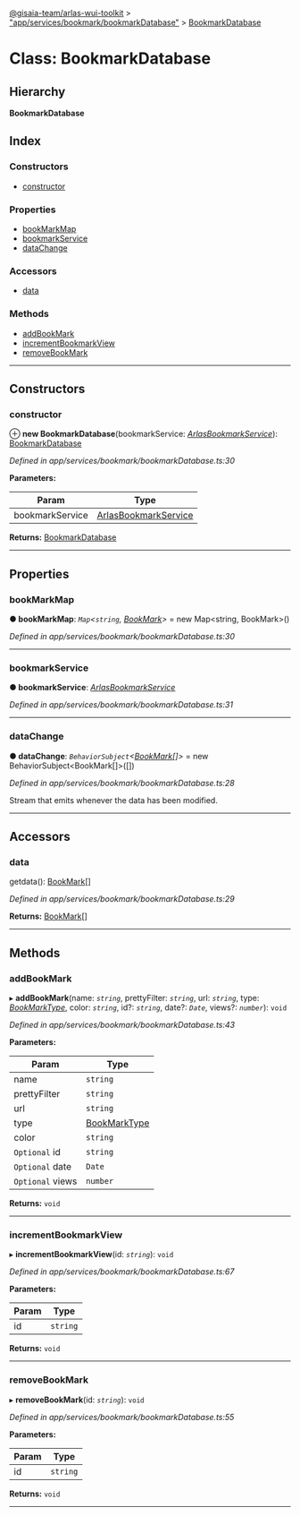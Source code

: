 [@gisaia-team/arlas-wui-toolkit](../README.md) > ["app/services/bookmark/bookmarkDatabase"](../modules/_app_services_bookmark_bookmarkdatabase_.md) > [BookmarkDatabase](../classes/_app_services_bookmark_bookmarkdatabase_.bookmarkdatabase.md)

# Class: BookmarkDatabase

## Hierarchy

**BookmarkDatabase**

## Index

### Constructors

* [constructor](_app_services_bookmark_bookmarkdatabase_.bookmarkdatabase.md#constructor)

### Properties

* [bookMarkMap](_app_services_bookmark_bookmarkdatabase_.bookmarkdatabase.md#bookmarkmap)
* [bookmarkService](_app_services_bookmark_bookmarkdatabase_.bookmarkdatabase.md#bookmarkservice)
* [dataChange](_app_services_bookmark_bookmarkdatabase_.bookmarkdatabase.md#datachange)

### Accessors

* [data](_app_services_bookmark_bookmarkdatabase_.bookmarkdatabase.md#data)

### Methods

* [addBookMark](_app_services_bookmark_bookmarkdatabase_.bookmarkdatabase.md#addbookmark)
* [incrementBookmarkView](_app_services_bookmark_bookmarkdatabase_.bookmarkdatabase.md#incrementbookmarkview)
* [removeBookMark](_app_services_bookmark_bookmarkdatabase_.bookmarkdatabase.md#removebookmark)

---

## Constructors

<a id="constructor"></a>

###  constructor

⊕ **new BookmarkDatabase**(bookmarkService: *[ArlasBookmarkService](_app_services_bookmark_bookmark_service_.arlasbookmarkservice.md)*): [BookmarkDatabase](_app_services_bookmark_bookmarkdatabase_.bookmarkdatabase.md)

*Defined in app/services/bookmark/bookmarkDatabase.ts:30*

**Parameters:**

| Param | Type |
| ------ | ------ |
| bookmarkService | [ArlasBookmarkService](_app_services_bookmark_bookmark_service_.arlasbookmarkservice.md) |

**Returns:** [BookmarkDatabase](_app_services_bookmark_bookmarkdatabase_.bookmarkdatabase.md)

___

## Properties

<a id="bookmarkmap"></a>

###  bookMarkMap

**● bookMarkMap**: *`Map`<`string`, [BookMark](../interfaces/_app_services_bookmark_model_.bookmark.md)>* =  new Map<string, BookMark>()

*Defined in app/services/bookmark/bookmarkDatabase.ts:30*

___
<a id="bookmarkservice"></a>

###  bookmarkService

**● bookmarkService**: *[ArlasBookmarkService](_app_services_bookmark_bookmark_service_.arlasbookmarkservice.md)*

*Defined in app/services/bookmark/bookmarkDatabase.ts:31*

___
<a id="datachange"></a>

###  dataChange

**● dataChange**: *`BehaviorSubject`<[BookMark](../interfaces/_app_services_bookmark_model_.bookmark.md)[]>* =  new BehaviorSubject<BookMark[]>([])

*Defined in app/services/bookmark/bookmarkDatabase.ts:28*

Stream that emits whenever the data has been modified.

___

## Accessors

<a id="data"></a>

###  data

getdata(): [BookMark](../interfaces/_app_services_bookmark_model_.bookmark.md)[]

*Defined in app/services/bookmark/bookmarkDatabase.ts:29*

**Returns:** [BookMark](../interfaces/_app_services_bookmark_model_.bookmark.md)[]

___

## Methods

<a id="addbookmark"></a>

###  addBookMark

▸ **addBookMark**(name: *`string`*, prettyFilter: *`string`*, url: *`string`*, type: *[BookMarkType](../enums/_app_services_bookmark_model_.bookmarktype.md)*, color: *`string`*, id?: *`string`*, date?: *`Date`*, views?: *`number`*): `void`

*Defined in app/services/bookmark/bookmarkDatabase.ts:43*

**Parameters:**

| Param | Type |
| ------ | ------ |
| name | `string` |
| prettyFilter | `string` |
| url | `string` |
| type | [BookMarkType](../enums/_app_services_bookmark_model_.bookmarktype.md) |
| color | `string` |
| `Optional` id | `string` |
| `Optional` date | `Date` |
| `Optional` views | `number` |

**Returns:** `void`

___
<a id="incrementbookmarkview"></a>

###  incrementBookmarkView

▸ **incrementBookmarkView**(id: *`string`*): `void`

*Defined in app/services/bookmark/bookmarkDatabase.ts:67*

**Parameters:**

| Param | Type |
| ------ | ------ |
| id | `string` |

**Returns:** `void`

___
<a id="removebookmark"></a>

###  removeBookMark

▸ **removeBookMark**(id: *`string`*): `void`

*Defined in app/services/bookmark/bookmarkDatabase.ts:55*

**Parameters:**

| Param | Type |
| ------ | ------ |
| id | `string` |

**Returns:** `void`

___

